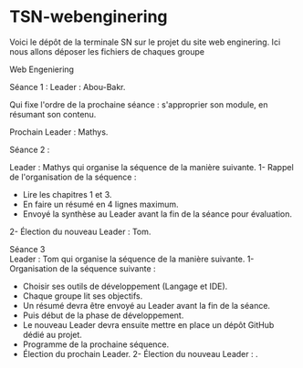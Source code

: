 # TSN-webenginering
Voici le dépôt de la terminale SN sur le projet du site web enginering. Ici nous allons déposer les fichiers de chaques groupe
 
Web Engeniering



Séance 1  :
Leader : Abou-Bakr.
 
Qui fixe l'ordre de la prochaine séance : s'approprier son module, en résumant son contenu.
 
Prochain Leader : Mathys.


Séance 2  :


Leader : Mathys qui organise la séquence de la manière suivante.
1- Rappel de l'organisation de la séquence :
   - Lire les chapitres 1 et 3.
   - En faire un résumé en 4 lignes maximum.
   - Envoyé la synthèse au Leader avant la fin de la séance pour évaluation.

2- Élection du nouveau Leader : Tom.

Séance 3  
Leader : Tom qui organise la séquence de la manière suivante.
1- Organisation de la séquence suivante :
   - Choisir ses outils de développement (Langage et IDE).
   - Chaque groupe lit ses objectifs.
   - Un résumé devra être envoyé au Leader avant la fin de la séance.
   - Puis début de la phase de développement.
   - Le nouveau Leader devra ensuite mettre en place un dépôt GitHub dédié au projet.
   - Programme de la prochaine séquence.
   - Élection du prochain Leader.
 2- Élection du nouveau Leader : .
